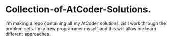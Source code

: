 # Collection-of-AtCoder-Solutions.
I'm making a repo containing all my AtCoder solutions, as I work through the problem sets. I'm a new programmer myself and this will allow me learn different approaches. 
